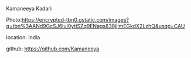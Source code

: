 Kamaneeya Kadari 

Photo:https://encrypted-tbn0.gstatic.com/images?q=tbn%3AANd9GcSJ6luI0ytiSZq9ENags838jjimEGkdX2LzhQ&usqp=CAU

location: India

github: https://github.com/Kamaneeya
